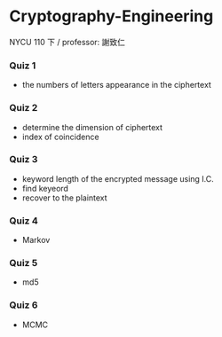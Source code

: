 # Cryptography-Engineering
NYCU 110 下 / professor: 謝致仁 

### Quiz 1
- the numbers of letters appearance in the ciphertext

### Quiz 2
- determine the dimension of ciphertext
- index of coincidence

### Quiz 3
- keyword length of the encrypted message using I.C.
- find keyeord
- recover to the plaintext

### Quiz 4
- Markov

### Quiz 5
- md5

### Quiz 6
- MCMC


